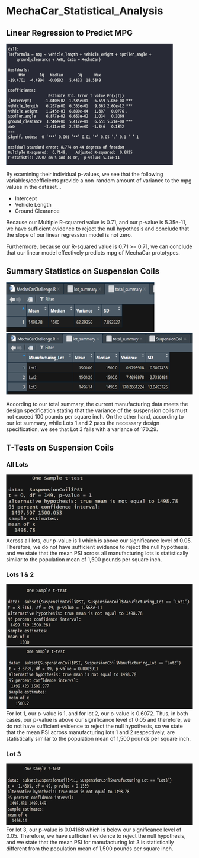 # MechaCar_Statistical_Analysis

## Linear Regression to Predict MPG

<img src = "https://github.com/dharlerjr/MechaCar_Statistical_Analysis/blob/main/Images/Output_d1.PNG" width = "450" height = "327">

By examining their individual p-values, we see that the following variables/coefficients provide a non-random amount of variance to the mpg values in the dataset...
* Intercept
* Vehicle Length
* Ground Clearance

Because our Multiple R-squared value is 0.71, and our p-value is 5.35e-11, we have sufficient evidence to reject the null hypothesis and conclude that the slope of our linear regression model is not zero.

Furthermore, because our R-squared value is 0.71 >= 0.71, we can conclude that our linear model effectively predicts mpg of MechaCar prototypes.

## Summary Statistics on Suspension Coils

<img src = "https://github.com/dharlerjr/MechaCar_Statistical_Analysis/blob/main/Images/Output_d2_total_summary.png" width = "400" height = "133">
<img src = "https://github.com/dharlerjr/MechaCar_Statistical_Analysis/blob/main/Images/Output_d2_lot_summary.png" width = "533" height = "167">

According to our total summary, the current manufacturing data meets the design specification stating that the variance of the suspension coils must not exceed 100 pounds per square inch. On the other hand, according to our lot summary, while Lots 1 and 2 pass the necessary design specification, we see that Lot 3 fails with a variance of 170.29.

## T-Tests on Suspension Coils
### All Lots
<img src = "https://github.com/dharlerjr/MechaCar_Statistical_Analysis/blob/main/Images/Output_d3_all_lots_t_test.png" width = "533" height = "167">
Across all lots, our p-value is 1 which is above our significance level of 0.05. Therefore, we do not have sufficient evidence to reject the null hypothesis, and we state that the mean PSI across all manufacturing lots is statistically similar to the population mean of 1,500 pounds per square inch.

### Lots 1 & 2
<img src = "https://github.com/dharlerjr/MechaCar_Statistical_Analysis/blob/main/Images/Output_d3_lot1_t_test.png" width = "533" height = "167">
<img src = "https://github.com/dharlerjr/MechaCar_Statistical_Analysis/blob/main/Images/Output_d3_lot2_t_test.png" width = "533" height = "167">
For lot 1, our p-value is 1, and for lot 2, our p-value is 0.6072. Thus, in both cases, our p-value is above our significance level of 0.05 and therefore, we do not have sufficient evidence to reject the null hypothesis, so we state that the mean PSI across manufacturing lots 1 and 2 respectively, are statistically similar to the population mean of 1,500 pounds per square inch.

### Lot 3
<img src = "https://github.com/dharlerjr/MechaCar_Statistical_Analysis/blob/main/Images/Output_d3_lot3_t_test.png" width = "533" height = "167">
For lot 3, our p-value is 0.04168 which is below our significance level of 0.05. Therefore, we have sufficient evidence to reject the null hypothesis, and we state that the mean PSI for manufacturing lot 3 is statistically different from the population mean of 1,500 pounds per square inch.
